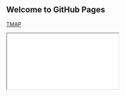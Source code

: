 ## Welcome to GitHub Pages

[TMAP](https://atfrank.github.io/SampleDock/sample_dock_tmap_1.html)

<div  markdown="0">
    <iframe src="./sample_dock_tmap_1.html" title="UMAP of Latent Space"></iframe> 
</div>
